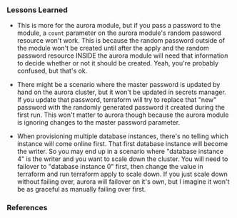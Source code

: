 ### Lessons Learned

* This is more for the aurora module, but if you pass a password to the module, a `count` parameter on the aurora module's random password resource won't work. This is because the random password outside of the module won't be created until after the apply and the random password resource INSIDE the aurora module will need that information to decide whether or not it should be created. Yeah, you're probably confused, but that's ok.

* There might be a scenario where the master password is updated by hand on the aurora cluster, but it won't be updated in secrets manager. If you update that password, terraform will try to replace that "new" password with the randomly generated password it created during the first run. This won't matter to aurora though because the aurora module is ignoring changes to the master password parameter.

* When provisioning multiple database instances, there's no telling which instance will come online first. That first database instance will become the writer. So you may end up in a scenario where "database instance 4" is the writer and you want to scale down the cluster. You will need to failover to "database instance 0" first, then change the value in terraform and run terraform apply to scale down. If you just scale down without failing over, aurora will failover on it's own, but I imagine it won't be as graceful as manually failing over first.


### References
